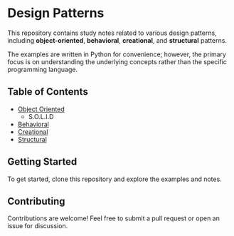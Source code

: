 # Design Patterns

This repository contains study notes related to various design patterns, including **object-oriented**, **behavioral**, **creational**, and **structural** patterns.

The examples are written in Python for convenience; however, the primary focus is on understanding the underlying concepts rather than the specific programming language.

## Table of Contents

- [Object Oriented](./object-oriented)
    - S.O.L.I.D
- [Behavioral](./behavioral)
- [Creational](./creational)
- [Structural](./structural)

## Getting Started

To get started, clone this repository and explore the examples and notes.

## Contributing

Contributions are welcome! Feel free to submit a pull request or open an issue for discussion.
